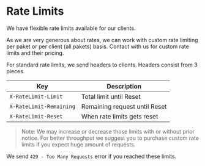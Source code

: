 # Rate Limits

We have flexible rate limits available for our clients.

As we are very generous about rates, we can work with custom rate limiting per paket or per client (all pakets) basis. Contact with us for custom rate limits and their pricing.

For standard rate limits, we send headers to clients. Headers consist from 3 pieces.

| Key                     | Description              |
| ----------------------- | ------------------------ |
| `X-RateLimit-Limit`     | Total limit until Reset |
| `X-RateLimit-Remaining` | Remaining request until Reset |
| `X-RateLimit-Reset` | When rate limits gets reset |

> Note: We may increase or decrease those limits with or without prior notice. For better throughput we suggest you to purchase custom rate limits if you expect huge amount of requests.

We send `429 - Too Many Requests` error if you reached these limits.